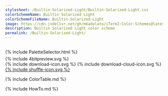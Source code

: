 ```yaml
---
stylesheet: /Builtin-Solarized-Light/Builtin-Solarized-Light.css
colorSchemeName: Builtin Solarized Light
colorSchemeFileName: Builtin-Solarized-Light
image: https://cdn.jsdelivr.net/gh/mbadolato/iTerm2-Color-Schemes@latest/screenshots/Builtin_Solarized_Light.png
description: Builtin Solarized Light color scheme
permalink: /Builtin-Solarized-Light/
---
```


<h2 style='text-align:center'>
    <a id='colorSchemeNameLink' href='#'>
        <span class='ColorSchemeFileName'></span>
    </a>
</h2>

<div class='centeredText' style='margin-bottom:1%'>
{% include PaletteSelector.html %}
</div>

<div class='centeredText'>
{% include 4bitpreview.svg %}
</div>

<div class='centeredText'>
    <a id='downloadSchemeLink' class='padded'>
{% include download-icon.svg %}
    </a>
    <a id='cdnSchemeLink' class='padded'>
{% include download-cloud-icon.svg %}
    </a>
    <a id='feelingLucky' href="javascript:feelingLucky(document.getElementById('themeSelector'))" class='padded'>
{% include shuffle-icon.svg %}
    </a>    
</div>

{% include ColorTable.md %}

{% include HowTo.md %}

